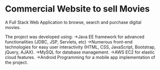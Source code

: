 # Commercial Website to sell Movies

A Full Stack Web Application to browse, search and purchase digital movies. 

The project was developed using:
->Java EE framework for advanced functionalities (JDBC, JSP, Servlets, etc)
->Numerous front-end technologies for easy user interactivity (HTML, CSS, JavaScript, Bootstrap, jQuery, AJAX).
->MySQL for database management.
->AWS EC2 for elastic cloud features.
->Android Programming for a mobile app implementation of the project.
